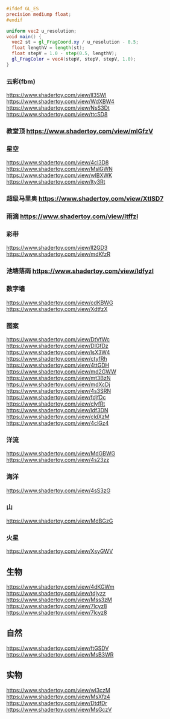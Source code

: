```glsl
#ifdef GL_ES
precision mediump float;
#endif

uniform vec2 u_resolution;
void main() {
  vec2 st = gl_FragCoord.xy / u_resolution - 0.5;
  float lengthV = length(st);
  float stepV = 1.0 - step(0.5, lengthV);
  gl_FragColor = vec4(stepV, stepV, stepV, 1.0);
}
```


### 云彩(fbm) 
https://www.shadertoy.com/view/ll3SWl
https://www.shadertoy.com/view/WdXBW4
https://www.shadertoy.com/view/NsS3Dt
https://www.shadertoy.com/view/ttcSD8

### 教堂顶  https://www.shadertoy.com/view/mlGfzV

### 星空 
https://www.shadertoy.com/view/4cl3D8
https://www.shadertoy.com/view/MslGWN
https://www.shadertoy.com/view/wlBXWK
https://www.shadertoy.com/view/lty3Rt

### 超级马里奥 https://www.shadertoy.com/view/XtlSD7

### 雨滴 https://www.shadertoy.com/view/ltffzl

### 彩带 
https://www.shadertoy.com/view/ll2GD3
https://www.shadertoy.com/view/mdKfzR

### 池塘落雨 https://www.shadertoy.com/view/ldfyzl

### 数字墙 
https://www.shadertoy.com/view/cdKBWG
https://www.shadertoy.com/view/XdtfzX

### 图案
https://www.shadertoy.com/view/DtVfWc
https://www.shadertoy.com/view/DlGfDz
https://www.shadertoy.com/view/lsX3W4
https://www.shadertoy.com/view/ctyfRh
https://www.shadertoy.com/view/4ttGDH
https://www.shadertoy.com/view/md2GWW
https://www.shadertoy.com/view/mt3BzN
https://www.shadertoy.com/view/mdXcDj
https://www.shadertoy.com/view/4s3SRN
https://www.shadertoy.com/view/fdjfDc
https://www.shadertoy.com/view/clyfRt
https://www.shadertoy.com/view/ldf3DN
https://www.shadertoy.com/view/cldXzM
https://www.shadertoy.com/view/4clGz4

### 洋流
https://www.shadertoy.com/view/MdGBWG
https://www.shadertoy.com/view/4s23zz

### 海洋
https://www.shadertoy.com/view/4sS3zG

### 山
https://www.shadertoy.com/view/MdBGzG

### 火星
https://www.shadertoy.com/view/XsyGWV

## 生物
https://www.shadertoy.com/view/4dKGWm
https://www.shadertoy.com/view/tdjyzz
https://www.shadertoy.com/view/Mss3zM
https://www.shadertoy.com/view/7lcyz8
https://www.shadertoy.com/view/7lcyz8

## 自然
https://www.shadertoy.com/view/ftGSDV
https://www.shadertoy.com/view/MsB3WR

## 实物
https://www.shadertoy.com/view/wl3czM
https://www.shadertoy.com/view/MsXfz4
https://www.shadertoy.com/view/DtdfDr
https://www.shadertoy.com/view/MsGczV